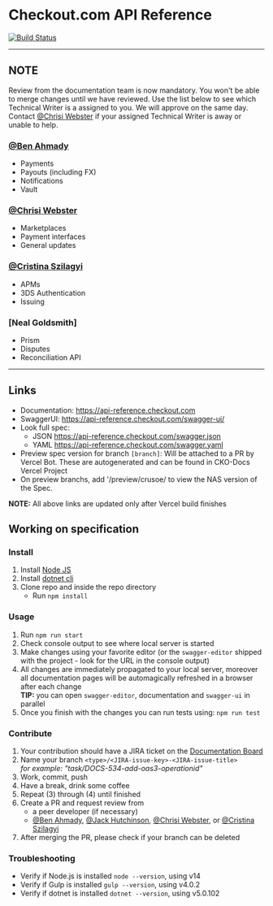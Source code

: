 # Checkout.com API Reference

[![Build Status](https://vercel.com/cko-docs/checkout-api-reference)](https://vercel.com/cko-docs/checkout-api-reference)

---

## NOTE

Review from the documentation team is now mandatory. You won't be able to merge changes until we have reviewed. Use the list below to see which Technical Writer is a assigned to you. We will approve on the same day. Contact [@Chrisi Webster](https://github.com/chrisi-webster-cko) if your assigned Technical Writer is away or unable to help.

### [@Ben Ahmady](https://github.com/ben-ahmady-cko)

- Payments
- Payouts (including FX)
- Notifications
- Vault

### [@Chrisi Webster](https://github.com/chrisi-webster-cko)

- Marketplaces
- Payment interfaces
- General updates

### [@Cristina Szilagyi](https://github.com/cristina-szilagyi-cko)

- APMs
- 3DS Authentication
- Issuing

### [Neal Goldsmith]

- Prism
- Disputes
- Reconciliation API

---

## Links

- Documentation: https://api-reference.checkout.com
- SwaggerUI: https://api-reference.checkout.com/swagger-ui/
- Look full spec:
  - JSON https://api-reference.checkout.com/swagger.json
  - YAML https://api-reference.checkout.com/swagger.yaml
- Preview spec version for branch `[branch]`: Will be attached to a PR by Vercel Bot. These are autogenerated and can be found in CKO-Docs Vercel Project
- On preview branchs, add '/preview/crusoe/ to view the NAS version of the Spec.

**NOTE:** All above links are updated only after Vercel build finishes

## Working on specification

### Install

1. Install [Node JS](https://nodejs.org/)
2. Install [dotnet cli](https://dotnet.microsoft.com/download)
3. Clone repo and inside the repo directory
   - Run `npm install`

### Usage

1. Run `npm run start`
2. Check console output to see where local server is started
3. Make changes using your favorite editor (or the `swagger-editor` shipped with the project - look for the URL in the console output)
4. All changes are immediately propagated to your local server, moreover all documentation pages will be automagically refreshed in a browser after each change  
   **TIP:** you can open `swagger-editor`, documentation and `swagger-ui` in parallel
5. Once you finish with the changes you can run tests using: `npm run test`

### Contribute

1. Your contribution should have a JIRA ticket on the [Documentation Board](https://checkout.atlassian.net/secure/RapidBoard.jspa?rapidView=543&projectKey=DOC)
2. Name your branch `<type>/<JIRA-issue-key>-<JIRA-issue-title>`  
   _for example: "task/DOCS-534-add-oas3-operationid"_
3. Work, commit, push
4. Have a break, drink some coffee
5. Repeat (3) through (4) until finished
6. Create a PR and request review from
   - a peer developer (if necessary)
   - [@Ben Ahmady](https://github.com/ben-ahmady-cko), [@Jack Hutchinson](https://github.com/jack-hutchinson-cko), [@Chrisi Webster](https://github.com/chrisi-webster-cko), or [@Cristina Szilagyi](https://github.com/cristina-szilagyi-cko)
7. After merging the PR, please check if your branch can be deleted

### Troubleshooting

- Verify if Node.js is installed `node --version`, using v14
- Verify if Gulp is installed `gulp --version`, using v4.0.2
- Verify if dotnet is installed `dotnet --version`, using v5.0.102
